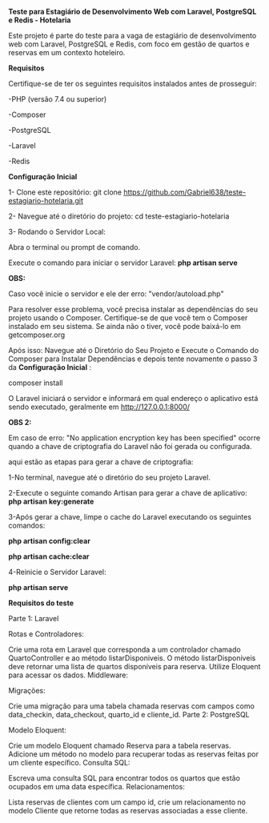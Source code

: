 ****Teste para Estagiário de Desenvolvimento Web com Laravel, PostgreSQL e Redis - Hotelaria****

Este projeto é parte do teste para a vaga de estagiário de desenvolvimento web com Laravel, PostgreSQL e Redis, com foco em gestão de quartos e reservas em um contexto hoteleiro.

**Requisitos**

Certifique-se de ter os seguintes requisitos instalados antes de prosseguir:

-PHP (versão 7.4 ou superior)

-Composer

-PostgreSQL

-Laravel

-Redis

**Configuração Inicial**

1- Clone este repositório:
git clone https://github.com/Gabriel638/teste-estagiario-hotelaria.git

2- Navegue até o diretório do projeto:
cd teste-estagiario-hotelaria

3- Rodando o Servidor Local:

Abra o terminal ou prompt de comando.

Execute o comando para iniciar o servidor Laravel:
**php artisan serve**

**OBS:**

Caso você inicie o servidor e ele der erro: "vendor/autoload.php"

Para resolver esse problema, você precisa instalar as dependências do seu projeto usando o Composer. Certifique-se de que você tem o Composer instalado em seu sistema. Se ainda não o tiver, você pode baixá-lo em getcomposer.org

Após isso:
Navegue até o Diretório do Seu Projeto e Execute o Comando do Composer para Instalar Dependências e depois tente novamente o passo 3 da **Configuração Inicial** :

composer install


O Laravel iniciará o servidor e informará em qual endereço o aplicativo está sendo executado, geralmente em http://127.0.0.1:8000/

**OBS 2:**

Em caso de erro: "No application encryption key has been specified" ocorre quando a chave de criptografia do Laravel não foi gerada ou configurada.

aqui estão as etapas para gerar a chave de criptografia:

1-No terminal, navegue até o diretório do seu projeto Laravel.

2-Execute o seguinte comando Artisan para gerar a chave de aplicativo:
 **php artisan key:generate**

3-Após gerar a chave, limpe o cache do Laravel executando os seguintes comandos:

**php artisan config:clear**

**php artisan cache:clear**

4-Reinicie o Servidor Laravel:

**php artisan serve**

**Requisitos do teste**

Parte 1: Laravel

Rotas e Controladores:

Crie uma rota em Laravel que corresponda a um controlador chamado QuartoController e ao método listarDisponiveis.
O método listarDisponiveis deve retornar uma lista de quartos disponíveis para reserva.
Utilize Eloquent para acessar os dados.
Middleware:

Migrações:

Crie uma migração para uma tabela chamada reservas com campos como data_checkin, data_checkout, quarto_id e cliente_id.
Parte 2: PostgreSQL

Modelo Eloquent:

Crie um modelo Eloquent chamado Reserva para a tabela reservas.
Adicione um método no modelo para recuperar todas as reservas feitas por um cliente específico.
Consulta SQL:

Escreva uma consulta SQL para encontrar todos os quartos que estão ocupados em uma data específica.
Relacionamentos:

Lista reservas de clientes com um campo id, crie um relacionamento no modelo Cliente que retorne todas as reservas associadas a esse cliente.
